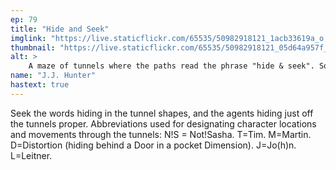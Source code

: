 ```yaml
---
ep: 79
title: "Hide and Seek"
imglink: "https://live.staticflickr.com/65535/50982918121_1acb33619a_o.jpg"
thumbnail: "https://live.staticflickr.com/65535/50982918121_05d64a957f_q.jpg"
alt: >
    A maze of tunnels where the paths read the phrase "hide & seek". Some paths contain letters representing the characters of Not!Sasha, Tim and Martin, Distortion, Jon, and Leitner.
name: "J.J. Hunter"
hastext: true
---
```

Seek the words hiding in the tunnel shapes, and the agents hiding just off the tunnels proper. Abbreviations used for designating character locations and movements through the tunnels: N!S = Not!Sasha. T=Tim. M=Martin. D=Distortion (hiding behind a Door in a pocket Dimension). J=Jo(h)n. L=Leitner.